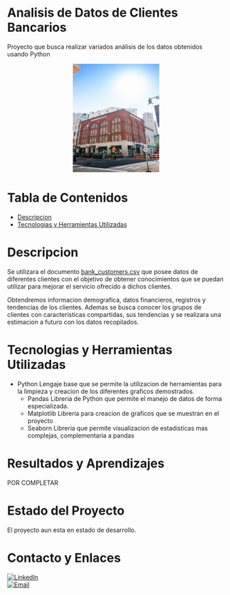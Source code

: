 # Analisis de Datos de Clientes Bancarios
Proyecto que busca realizar variados análisis de los datos obtenidos usando Python
<div align="center">
    <picture>
        <img alt="alt" src="Fotos/image.png" width="200" height="250">
    </picture>
</div>

# Tabla de Contenidos
*   [Descripcion](#descripcion)
*   [Tecnologias y Herramientas Utilizadas](#tecnologias-y-herramientas-utilizadas)

# Descripcion
Se utilizara el documento [bank_customers.csv](Datos/bank_customers.csv) que posee datos de diferentes clientes con el objetivo de obtener conocimientos que se puedan utilizar para mejorar el servicio ofrecido a dichos clientes.

Obtendremos informacion demografica, datos financieros, registros y tendencias de los clientes. Ademas se busca conocer los grupos de clientes con caracteristicas compartidas, sus tendencias y se realizara una estimacion a futuro con los datos recopilados.

# Tecnologias y Herramientas Utilizadas
* Python
    Lengaje base que se permite la utilizacion de herramientas para la limpieza y creacion de los diferentes graficos demostrados.
    * Pandas
        Libreria de Python que permite el manejo de datos de forma especializada.
    * Matplotlib
        Libreria para creacion de graficos que se muestran en el proyecto
    * Seaborn
        Libreria que permite visualizacion de estadisticas mas complejas, complementaria a pandas
# Resultados y Aprendizajes
POR COMPLETAR

# Estado del Proyecto
El proyecto aun esta en estado de desarrollo.

# Contacto y Enlaces
[![LinkedIn](https://img.shields.io/badge/LinkedIn-0077B5?style=for-the-badge&logo=linkedin&logoColor=white)](https://www.linkedin.com/in/vicente-gonzalez-escobar-9b637a1a3)</br>
[![Email](https://img.shields.io/badge/Gmail-D14836?style=for-the-badge&logo=gmail&logoColor=white)](mailto:vig.gonzaleze@gmail.com)
